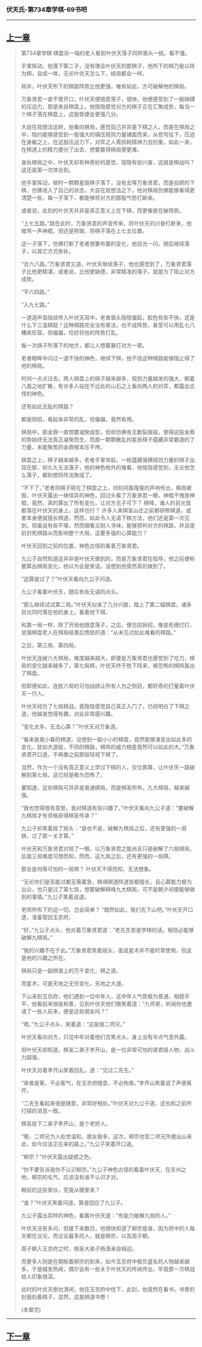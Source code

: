 ### 伏天氏-第734章学棋-69书吧

--------
[上一章](./14c6e5ff76d9fabc7e027e551f54c405.md)
--------


>
>
>
>第734章学棋
>棋盘另一端的老人看到叶伏天落子同样眉头一挑，看不懂。
>
>手掌挥动，他落下第二子，没有理会叶伏天的那棋子，他所下的棋乃是以阵为棋，自成一体，无论叶伏天怎么下，结局都会一样。
>
>除非，叶伏天所下的棋路阵势比他更强，唯有如此，方可破解他的棋局。
>
>万象贤君一直不曾开口，叶伏天便随意落子，很快，他便感受到了一股磅礴的压迫力，那是来自棋盘上，他隐隐感觉对方的棋子正在汇聚成势，每当一个棋子落在棋盘上，这股势便会更强几分。
>
>大自在观想法运转，他看向棋局，感觉自己并非是下棋之人，而是在棋局之中，隐约能够感受到一股强大的镇压规则力量铺面而来，从苍穹往下，压迫在身躯之上，在这股压迫力下，对弈之人需损耗精神力去抗衡，如此一来，在棋道上的精力便分了出去，想要赢得棋局便更难。
>
>身处棋局之中，叶伏天却有种奇妙的感觉，隐隐有些兴奋，这就是棋战吗？这还是第一次体会到。
>
>他手掌挥动，顿时一颗颗星辰棋子落下，没有去等万象贤君，而是自顾的下棋，仿佛进入了自己的状态，大自在观想法之下，他对棋局仿佛能够看得更清楚一些，每一子落下，都能够将对方的那股气势打断来。
>
>或者说，此刻的叶伏天并非是真正意义上在下棋，而更像是在破阵势。
>
>“上七五路。”就在此时，万象贤君的声音传来，将叶伏天的兴奋打断来，他暗骂一声神棍，但还是照做，将棋子落在上七五位置。
>
>这一子落下，仿佛打断了老者想要布置的变化，他目光一闪，随后继续落子，以其它方式弥补。
>
>“去六八路。”万象贤君又道，叶伏天继续落子，他也感觉到了，万象贤君落子比他更精湛，或者说，比他更缺德，非常精准的落子，就是为了阻止对方成势。
>
>“平六四路。”
>
>“入九七路。”
>
>一道道声音陆续传入叶伏天耳中，老者眉头隐隐皱起，脸色有些不快，这是什么下三滥棋路？这种棋路完全没有章法，也不成阵势，甚至可以用乱七八糟来形容，但偏偏，恰好将他的阵势打乱。
>
>每一次棋子所落下的地方，都让人想要暴打对方一顿。
>
>老者眼眸中闪过一道不快的神色，继续下棋，他不信这种棋路能够阻止得了他的棋局。
>
>时间一点点过去，两人棋盘上的棋子越来越多，规则力量越发的强大，朝着八面之地扩散，有许多人站在不远处的山石之上看向两人的对弈，都露出古怪的神色。
>
>还有如此无耻的棋路？
>
>都是阴招，看起来非常的乱，但偏偏，竟然有用。
>
>棋局中，那金鼎一直想要凝聚成型，但却仿佛有无数裂痕般，使得这股金鼎的势始终无法真正凝聚而生，而那一颗颗散乱的星辰棋子蕴藏非常霸道的了力量，未能聚势的金鼎根本压不垮。
>
>棋盘之上，棋子越来越多，老者手掌举起，一枚蕴藏强横规则力量的棋子出现在那，却久久无法落子，他的神色格外的难看，他隐隐感觉到，无论他怎么落子，都别想将阵法聚成了。
>
>“不下了。”老者将棋子砸在了棋盘之上，顷刻间轰隆隆的声响传出，棋局被毁，叶伏天露出一抹怪异的神色，回过头看了万象贤君一眼，神棍不愧是神棍，竟然，真的算出了所有变化，让对方无子可下？
>棋峰，诸人的目光皆都落在叶伏天的身上，这样也行？
>许多人来棋圣山庄之前都研修棋道，或者本身便就擅长棋道，然而，如此令人无语下棋方法，他们还是第一次见到，但虽说有些不堪，然而细看又耐人寻味，能够预判对方的棋路，并且提前封死棋路从而影响整个大局，这要多强的心算能力？
>
>叶伏天回到之前的位置，神色古怪的看着万象贤君。
>
>九公子自然知道这并非是叶伏天做到的，而是万象贤君在指导，他之前便称要算出棋局变化，他以为会是笑话，没想到他竟然真的做到了。
>
>“这算是过了？”叶伏天看向九公子问道。
>
>九公子看着叶伏天，随后有些无语的点头。
>
>“那么继续试试第二局。”叶伏天似来了几分兴致，踏上了第二幅棋盘，诸多目光同时落在他的身上，看着他下棋。
>
>和第一局一样，除了开局他随意落子，之后，便见招拆招，像是死缠烂打，坐镇棋盘老人在棋局结束后愤怒的道：“从未见过如此难看的棋路。”
>
>之后，第三局、第四局。
>
>叶伏天连破六大棋局，难度越来越大，即便是万象贤君也感觉到了吃力，棋局的变化越来越多了，第七局棋，叶伏天终于败下阵来，被恐怖的棋阵轰出了棋盘。
>
>但即便如此，连胜六局的可怕战绩让所有人为之侧目，都好奇的打量着叶伏天一行人。
>
>叶伏天经历了七局棋战，竟隐隐感觉自己真正入门了，已经明白了下棋之道，他越发觉得有趣，对此非常感兴趣。
>
>“变化太多，无法心算？”叶伏天对万象道。
>
>“看来是我小看的棋道，没想到一副小小的棋盘，竟然能够演变出如此多的变化，犹如大道般，不同的棋路，棋阵的威力相差竟然可以如此的大。”万象贤君开口道，不再像之前那般轻视下棋了。
>
>当然，作为一个没有真正意义上学过下棋的人，仅仅靠算，让叶伏天一路破解到第七局，这已经是极为恐怖了。
>
>要知道，这些棋局可并非是普通棋局，而是棋圣所布，九大棋局，越来越强。
>
>“我也觉得很有意思，我对棋道有些兴趣了。”叶伏天看向九公子道：“要破解九棋局才有资格获得棋圣传承？”
>
>九公子却笑着摇了摇头：“是也不是，破解九棋局之后，还有更强的一局棋，过了那一关才算。”
>
>叶伏天和万象贤君对视了一眼，以万象贤君之能尚且只是破解了六局棋局，后面三局难度可想而知，然而，这九局之后，还有更强的一局棋。
>
>那会是何等可怕的一局棋？
>叶伏天不得而知，无法想象。
>
>“无论你们是否能过都无需着急，韩靖棋道阵道皆都擅长，且心算能力极为出众，也只是过了第七局，想要破解棋峰九大棋局，可不是朝夕间便能够做到的事情。”九公子笑着说道。
>
>老师所布下的这一切，岂会简单？
>“既然如此，我们先下山吧。”叶伏天开口道，准备暂回玉京府。
>
>“好。”九公子点头，他对着万象贤君道：“老先生若是学棋的话，相信必能够破解九棋局。”
>
>“我的兴趣不在于此。”万象贤君笑着摇头，虽说星术并不能时常使用，但这是他的兴趣之所在。
>
>棋局只是一副棋谱上的万千变化，棋之道。
>
>而星术，可是天地之无穷变化，天地之大道。
>
>下山来到玉京府，他们遇到一位中年人，这中年人气质极为普通，相貌平平，他看起来很是和善，见到叶伏天他们微笑着道：“九师弟，听闻你也邀请了一些人前来，便是这些朋友吗？”
>
>“嗯。”九公子点头，笑着道：“这是我二师兄。”
>
>叶伏天看向对方，只见中年对着他们含笑点头，身上没有半点气息外露。
>
>但叶伏天却知道，棋圣二弟子李开山，是一位非常可怕的贤君级人物，战斗力超强。
>
>叶伏天对着李开山笑着回礼，道：“见过二先生。”
>
>“来者是客，不必客气，在玉京府随意，不必拘束。”李开山笑着说了声便离开。
>
>“二先生看起来很是随意，非常好相处。”叶伏天对九公子道，这也和之前所打探的消息一致。
>
>棋圣座下二弟子李开山，是个老好人。
>
>“嗯，二师兄为人处世温和，朋友极多，这次，柳宗也受二师兄所邀出山来此，如今应该正在来的路上。”九公子笑着开口道。
>
>“柳宗？”叶伏天露出疑惑之色。
>
>“你不要告诉我你不认识柳宗。”九公子神色古怪的看着叶伏天，在东州之地，柳宗的名气，应该没有谁不认识才对。
>
>眼前的这些家伙，究竟从哪里来？
>
>“谁？”叶伏天笑着问道，算是回应了九公子。
>
>九公子露出异样的神色，看着叶伏天道：“有能力破解九局的人。”
>
>叶伏天没有多问，但接下来数日，他很快知道了柳宗是谁，因为府中的人每天都在议论，而议论最多的人，就是柳宗，以及周子朝。
>
>周子朝入玉京府之时，棋圣大弟子杨潇亲自相迎。
>
>而更多人则是在期盼着柳宗的到来，如今玉京府中极负盛名的人物越来越多，于是越发热闹，偶尔会有一些关于叶伏天的传闻传出，毕竟那一次棋战给人印象很深。
>
>此时的叶伏天倒也清闲，他在玉京府中住下，此刻，他竟然在看书，书卷的封面刻着棋子，显然，这是棋道书卷！
>
>(本章完)
>
>

--------
[下一章](./79de46190782c1b827024365c1d0c997.md)
--------
